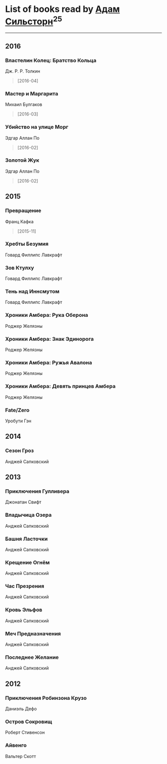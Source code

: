 # List of books read by [Адам Сильсторн](http://vk.com/id253918564)<sup>25</sup>
---

## 2016

### Властелин Колец: Братство Кольца
Дж. Р. Р. Толкин
> [2016-04] 


### Мастер и Маргарита
Михаил Булгаков
> [2016-03] 


### Убийство на улице Морг
Эдгар Аллан По
> [2016-02] 


### Золотой Жук
Эдгар Аллан По
> [2016-02] 



## 2015

### Превращение
Франц Кафка
> [2015-11] 


### Хребты Безумия
Говард Филлипс Лавкрафт


### Зов Ктулху
Говард Филлипс Лавкрафт


### Тень над Иннсмутом
Говард Филлипс Лавкрафт


### Хроники Амбера: Рука Оберона
Роджер Желязны


### Хроники Амбера: Знак Эдинорога
Роджер Желязны


### Хроники Амбера: Ружья Авалона
Роджер Желязны


### Хроники Амбера: Девять принцев Амбера
Роджер Желязны


### Fate/Zero
Уробути Гэн



## 2014

### Сезон Гроз
Анджей Сапковский



## 2013

### Приключения Гулливера
Джонатан Свифт


### Владычица Озера
Анджей Сапковский


### Башня Ласточки
Анджей Сапковский


### Крещение Огнём
Анджей Сапковский


### Час Презрения
Анджей Сапковский


### Кровь Эльфов
Анджей Сапковский


### Меч Предназначения
Анджей Сапковский


### Последнее Желание
Анджей Сапковский



## 2012

### Приключения Робинзона Крузо
Даниэль Дефо


### Остров Сокровищ
Роберт Стивенсон


### Айвенго
Вальтер Скотт



